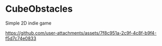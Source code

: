 # CubeObstacles
 Simple 2D indie game


https://github.com/user-attachments/assets/7f8c951a-2c9f-4c8f-b9f4-f5d7c74e0833

